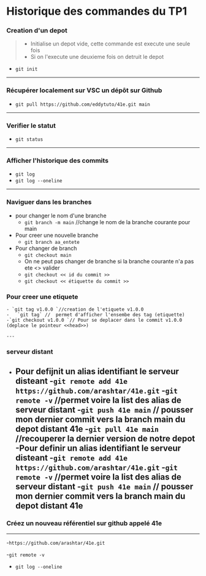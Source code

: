 # Historique des commandes du TP1

### Creation d'un depot

> - Initialise un depot vide, cette commande est execute une seule fois
> - Si on l'execute une deuxieme fois on detruit le depot
- `git init`

---

### Récupérer localement sur VSC un dépôt sur Github

- `git pull https://github.com/eddytuto/41e.git main `
---


### Verifier le statut 
- `git status` 
---
### Afficher l'historique des commits
- `git log`
- `git log --oneline`
---
### Naviguer dans les branches
- pour changer le nom d'une branche 
    - `git branch -m main` //change le nom de la branche courante pour main
- Pour creer une nouvelle branche 
    - `git branch aa_entete`
- Pour changer de branch
    - `git checkout main`
    - On ne peut pas changer de branche si la branche courante n'a pas ete <<commit>> valider
    - `git checkout << id du commit >>`
    - `git checkout << étiquette du commit >>`
 ###  Pour creer une etiquete
    - `git tag v1.0.0 `//creation de l'etiquete v1.0.0
    -   `git tag` //  permet d'afficher l'ensembe des tag (etiquette)
    -`git checkout v1.0.0 `// Pour se deplacer dans le commit v1.0.0 (deplace le pointeur <<head>>)

    ---
### serveur distant
- Pour defijnit un alias identifiant le serveur disteant 
    -`git remote add 41e https://github.com/arashtar/41e.git`
    -`git remote -v` //permet voire la list des alias de serveur distant
    -`git push 41e main` // pousser mon dernier commit vers la branch main du depot distant 41e
    -`git pull 41e main` //recouperer la dernier version de notre depot 
-Pour definir un alias identifiant le serveur disteant 
    -`git remote add 41e https://github.com/arashtar/41e.git`
    -`git remote -v` //permet voire la list des alias de serveur distant
    -`git push 41e main` // pousser mon dernier commit vers la branch main du depot distant 41e
  ---
    
     
### Créez un nouveau référentiel sur github appelé 41e
---
    

-`https://github.com/arashtar/41e.git`

-`git remote -v`

- `git log --oneline`


